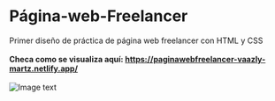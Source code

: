 # Página-web-Freelancer
Primer diseño de práctica de página web freelancer con HTML y CSS <br><br>
<b>Checa como se visualiza aquí: https://paginawebfreelancer-vaazly-martz.netlify.app/ </b> <br><br>
![Image text](https://github.com/VanessaMartz/Pagina-web-Freelancer/blob/master/1-Pagina_web_freelancer.png)

